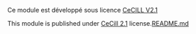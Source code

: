 Ce module est développé sous licence [CeCILL V2.1](http://cecill.info/licences/Licence_CeCILL_V2.1-fr.html)

This module is published under [CeCill 2.1](http://www.cecill.info/licences/Licence_CeCILL_V2.1-en.html) license.[README.md](README.md)